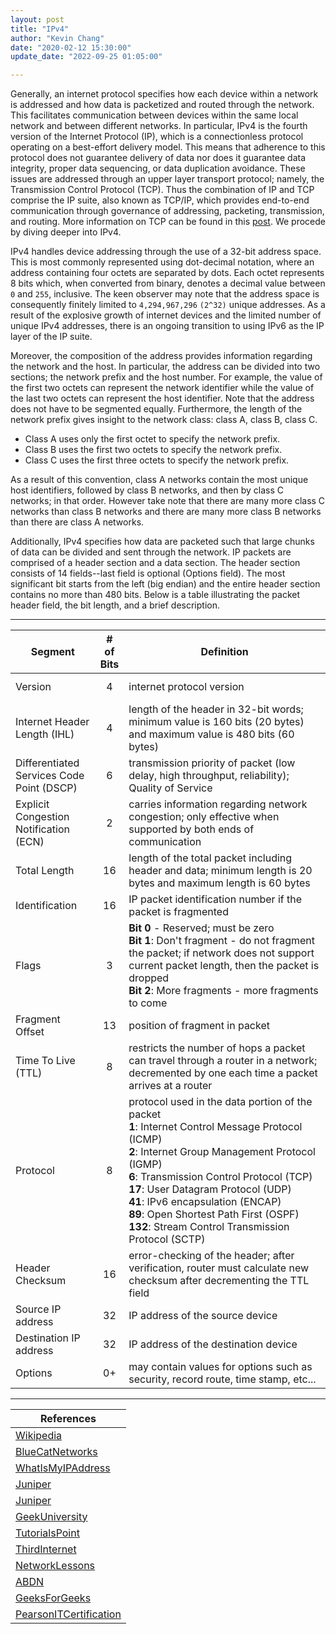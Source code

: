 ```yaml
---
layout: post
title: "IPv4"
author: "Kevin Chang"
date: "2020-02-12 15:30:00"
update_date: "2022-09-25 01:05:00"

---
```


Generally, an internet protocol specifies how each device within a network is addressed and how data is packetized and routed through the network. This facilitates communication between devices within the same local network and between different networks. In particular, IPv4 is the fourth version of the Internet Protocol (IP), which is a connectionless protocol operating on a best-effort delivery model. This means that adherence to this protocol does not guarantee delivery of data nor does it guarantee data integrity, proper data sequencing, or data duplication avoidance. These issues are addressed through an upper layer transport protocol; namely, the Transmission Control Protocol (TCP). Thus the combination of IP and TCP comprise the IP suite, also known as TCP/IP, which provides end-to-end communication through governance of addressing, packeting, transmission, and routing. More information on TCP can be found in this [post](https://kevinchang96.github.io/2020/02/16/TCP.html). We procede by diving deeper into IPv4.

<!--more-->

IPv4 handles device addressing through the use of a 32-bit address space. This is most commonly represented using dot-decimal notation, where an address containing four octets are separated by dots. Each octet represents 8 bits which, when converted from binary, denotes a decimal value between `0` and `255`, inclusive. The keen observer may note that the address space is consequently finitely limited to `4,294,967,296` `(2^32)` unique addresses. As a result of the explosive growth of internet devices and the limited number of unique IPv4 addresses, there is an ongoing transition to using IPv6 as the IP layer of the IP suite.

Moreover, the composition of the address provides information regarding the network and the host. In particular, the address can be divided into two sections; the network prefix and the host number. For example, the value of the first two octets can represent the network identifier while the value of the last two octets can represent the host identifier. Note that the address does not have to be segmented equally. Furthermore, the length of the network prefix gives insight to the network class: class A, class B, class C.

- Class A uses only the first octet to specify the network prefix.
- Class B uses the first two octets to specify the network prefix.
- Class C uses the first three octets to specify the network prefix.

As a result of this convention, class A networks contain the most unique host identifiers, followed by class B networks, and then by class C networks; in that order. However take note that there are many more class C networks than class B networks and there are many more class B networks than there are class A networks.

Additionally, IPv4 specifies how data are packeted such that large chunks of data can be divided and sent through the network. IP packets are comprised of a header section and a data section. The header section consists of 14 fields--last field is optional (Options field). The most significant bit starts from the left (big endian) and the entire header section contains no more than 480 bits. Below is a table illustrating the packet header field, the bit length, and a brief description.

---

<table>
    <colgroup>
        <col width="27%" />
        <col width="8%" />
        <col width="65%" />
    </colgroup>
<thead>
    <tr class="header">
        <th style="text-align:center">Segment</th>
        <th># of Bits</th>
        <th style="text-align:center">Definition</th>
    </tr>
</thead>
<tbody>
    <tr height="45px">
        <td markdown="span">Version</td>
        <td style="text-align:center" markdown="span">4</td>
        <td markdown="span">internet protocol version</td>
    </tr>
    <tr height="45px">
        <td markdown="span">Internet Header Length (IHL)</td>
        <td style="text-align:center" markdown="span">4</td>
        <td markdown="span">length of the header in 32-bit words; minimum value is 160 bits (20 bytes) and maximum value is 480 bits (60 bytes)</td>
    </tr>
    <tr height="45px">
        <td markdown="span">Differentiated Services Code Point (DSCP)</td>
        <td style="text-align:center" markdown="span">6</td>
        <td markdown="span">transmission priority of packet (low delay, high throughput, reliability); Quality of Service</td>
    </tr>
    <tr height="45px">
        <td markdown="span">Explicit Congestion Notification (ECN)</td>
        <td style="text-align:center" markdown="span">2</td>
        <td markdown="span">carries information regarding network congestion; only effective when supported by both ends of communication</td>
    </tr>
    <tr height="45px">
        <td markdown="span">Total Length</td>
        <td style="text-align:center" markdown="span">16</td>
        <td markdown="span">length of the total packet including header and data; minimum length is 20 bytes and maximum length is 60 bytes</td>
    </tr>
    <tr height="45px">
        <td markdown="span">Identification</td>
        <td style="text-align:center" markdown="span">16</td>
        <td markdown="span">IP packet identification number if the packet is fragmented</td>
    </tr>
    <tr height="45px">
        <td markdown="span">Flags</td>
        <td style="text-align:center" markdown="span">3</td>
        <td markdown="span"><b>Bit 0</b> - Reserved; must be zero<br><b>Bit 1</b>: Don't fragment - do not fragment the packet; if network does not support current packet length, then the packet is dropped<br><b>Bit 2</b>: More fragments - more fragments to come</td>
    </tr>
    <tr height="45px">
        <td markdown="span">Fragment Offset</td>
        <td style="text-align:center" markdown="span">13</td>
        <td markdown="span">position of fragment in packet</td>
    </tr>
    <tr height="45px">
        <td markdown="span">Time To Live (TTL)</td>
        <td style="text-align:center" markdown="span">8</td>
        <td markdown="span">restricts the number of hops a packet can travel through a router in a network; decremented by one each time a packet arrives at a router</td>
    </tr>
    <tr height="180px">
        <td markdown="span">Protocol</td>
        <td style="text-align:center" markdown="span">8</td>
        <td markdown="span">protocol used in the data portion of the packet<br><b>1</b>: Internet Control Message Protocol (ICMP)<br><b>2</b>: Internet Group Management Protocol (IGMP)<br><b>6</b>: Transmission Control Protocol (TCP)<br><b>17</b>: User Datagram Protocol (UDP)<br><b>41</b>: IPv6 encapsulation (ENCAP)<br><b>89</b>: Open Shortest Path First (OSPF)<br><b>132</b>: Stream Control Transmission Protocol (SCTP)</td>
    </tr>
    <tr height="45px">
        <td markdown="span">Header Checksum</td>
        <td style="text-align:center" markdown="span">16</td>
        <td markdown="span">error-checking of the header; after verification, router must calculate new checksum after decrementing the TTL field</td>
    </tr>
    <tr height="45px">
        <td markdown="span">Source IP address</td>
        <td style="text-align:center" markdown="span">32</td>
        <td markdown="span">IP address of the source device</td>
    </tr>
    <tr height="45px">
        <td markdown="span">Destination IP address</td>
        <td style="text-align:center" markdown="span">32</td>
        <td markdown="span">IP address of the destination device</td>
    </tr>
    <tr height="45px">
        <td markdown="span">Options</td>
        <td style="text-align:center" markdown="span">0+</td>
        <td markdown="span">may contain values for options such as security, record route, time stamp, etc...</td>
    </tr>
</tbody>
</table>

<!-- |Segment | Definition|
| ------ | -------- |
| Version [4] | internet protocol version |
| Internet Header Length (IHL) [4] | length of the header in 32-bit words; minimum value is 160 bits (20 bytes) and maximum value is 480 bits (60 bytes) |
| Differentiated Services Code Point (DSCP) [6] | transmission priority of packet (low delay, high throughput, reliability); Quality of Service |
| Explicit Congestion Notification (ECN) [2] | carries information regarding network congestion; only effective when supported by both ends of communication |
| Total Length [16] | length of the total packet including header and data; minimum length is 20 bytes and maximum length is 60 bytes |
| Identification [16] | IP packet identification number if the packet is fragmented |
| Flags [3] |
Bit 0 - Reserved; must be zero
Bit 1: Don't fragment - do not fragment the packet; if network does not support current packet length, then the packet is dropped
Bit 2: More fragments - more fragments to come |
| Fragment Offset [13] | position of fragment in packet |
| Time To Live (TTL) [8] | restricts the number of hops a packet can travel through a router in a network; decremented by one each time a packet arrives at a router |
| Protocol [8] | protocol used in the data portion of the packet; below is a list of common payload protocols 
1: Internet Control Message Protocol (ICMP)
2: Internet Group Management Protocol (IGMP)
6: Transmission Control Protocol (TCP)
17: User Datagram Protocol (UDP)
41: IPv6 encapsulation (ENCAP)
89: Open Shortest Path First (OSPF)
132: Stream Control Transmission Protocol (SCTP)
| Header Checksum [16] | error-checking of the header; after verification, router must calculate new checksum after decrementing the TTL field |
| Source IP address [32] | IP address of the source device |
| Destination IP address [32] | IP address of the destination device |
| Options [0-] | may contain values for options such as security, record route, time stamp, etc... | -->

---

|References|
|---|
|[Wikipedia](https://en.wikipedia.org/wiki/IPv4)|
|[BlueCatNetworks](https://www.bluecatnetworks.com/glossary/what-is-ipv4/)|
|[WhatIsMyIPAddress](https://whatismyipaddress.com/ipv4-parts)|
|[Juniper](https://www.juniper.net/documentation/en_US/junos/topics/topic-map/security-interface-ipv4-ipv6-protocol.html)|
|[Juniper](https://www.juniper.net/us/en/products-services/what-is/ipv4-vs-ipv6/)|
|[GeekUniversity](https://geek-university.com/ccna/ipv4-header/)|
|[TutorialsPoint](https://www.tutorialspoint.com/ipv4/ipv4_packet_structure.htm)|
|[ThirdInternet](https://thirdinternet.com/ipv4-packet-structure/)|
|[NetworkLessons](https://networklessons.com/cisco/ccna-routing-switching-icnd1-100-105/ipv4-packet-header)|
|[ABDN](https://erg.abdn.ac.uk/users/gorry/course/inet-pages/ip-packet.html)|
|[GeeksForGeeks](https://www.geeksforgeeks.org/introduction-and-ipv4-datagram-header/)|
|[PearsonITCertification](http://www.pearsonitcertification.com/articles/article.aspx?p=1843887)

